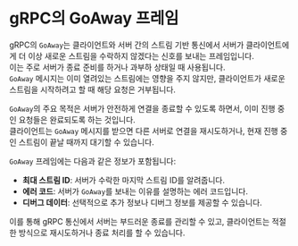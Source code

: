 # gRPC의 GoAway 프레임

gRPC의 `GoAway`는 클라이언트와 서버 간의 스트림 기반 통신에서 서버가 클라이언트에게 더 이상 새로운 스트림을 수락하지 않겠다는 신호를 보내는 프레임입니다.  
이는 주로 서버가 종료 준비를 하거나 과부하 상태일 때 사용됩니다.  
`GoAway` 메시지는 이미 열려있는 스트림에는 영향을 주지 않지만, 클라이언트가 새로운 스트림을 시작하려고 할 때 해당 요청은 거부됩니다.

`GoAway`의 주요 목적은 서버가 안전하게 연결을 종료할 수 있도록 하면서, 이미 진행 중인 요청들은 완료되도록 하는 것입니다.  
클라이언트는 `GoAway` 메시지를 받으면 다른 서버로 연결을 재시도하거나, 현재 진행 중인 스트림이 끝날 때까지 대기할 수 있습니다.

`GoAway` 프레임에는 다음과 같은 정보가 포함됩니다:
- **최대 스트림 ID**: 서버가 수락한 마지막 스트림 ID를 알려줍니다.
- **에러 코드**: 서버가 `GoAway`를 보내는 이유를 설명하는 에러 코드입니다.
- **디버그 데이터**: 선택적으로 추가 정보나 디버그 정보를 제공할 수 있습니다.

이를 통해 gRPC 통신에서 서버는 부드러운 종료를 관리할 수 있고, 클라이언트는 적절한 방식으로 재시도하거나 종료 처리를 할 수 있습니다.